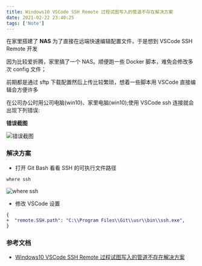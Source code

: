 ```yaml
---
title: Windows10 VSCode SSH Remote 过程试图写入的管道不存在解决方案
date: 2021-02-22 23:40:25
tags: ['Note']
---
```


在家里搭建了 **NAS** 为了直接在远端快速编辑配置文件，于是想到 VSCode SSH Remote 开发

<!-- more -->

因为比较爱折腾，家里搞了一个 NAS。顺便跑一些 Docker 脚本，难免会修改多次 config 文件；

前期都是通过 sftp 下载配置然后上传比较繁琐，想着一些脚本用 VSCode 直接编辑会方便许多

在公司办公时用公司电脑(win10)、家里电脑(win10);使用 VSCode ssh 连接就会出现下列错误:

**错误截图**

![错误截图](https://i.loli.net/2021/02/23/VN34znq6rCGeXZT.png)

### 解决方案

- 打开 Git Bash 看看 SSH 的可执行文件路径

```bash
where ssh
```

![where ssh](https://i.loli.net/2021/02/23/179iwHs3aBdNjvT.png)

- 修改 VSCode 设置

```diff
{
+  "remote.SSH.path": "C:\\Program Files\\Git\\usr\\bin\\ssh.exe",
}
```

### 参考文档

- [Windows10 VSCode SSH Remote 过程试图写入的管道不存在解决方案](http://elitedj.me/2020/12/14/Windows10-VSCode-SSH-Remote-%E8%BF%87%E7%A8%8B%E8%AF%95%E5%9B%BE%E5%86%99%E5%85%A5%E7%9A%84%E7%AE%A1%E9%81%93%E4%B8%8D%E5%AD%98%E5%9C%A8-%E8%A7%A3%E5%86%B3%E6%96%B9%E6%A1%88/#more)
